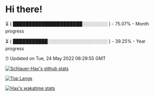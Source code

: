 # Hi there!

⏳ { ██████████████████████░░░░░░░░ } - 75.07% - Month progress

⏳ { ███████████░░░░░░░░░░░░░░░░░░░ } - 39.25% - Year progress

⏰ Updated on Tue, 24 May 2022 06:29:55 GMT


[![Schlauer-Hax's github stats](https://github-readme-stats.vercel.app/api?username=Schlauer-Hax&show_icons=true&theme=dark&count_private=true)](https://github.com/Schlauer-Hax)


[![Top Langs](https://github-readme-stats.vercel.app/api/top-langs/?username=Schlauer-Hax&layout=compact&theme=dark)](https://github.com/Schlauer-Hax?tab=repositories)


[![Hax's wakatime stats](https://github-readme-stats.vercel.app/api/wakatime?username=Hax&theme=dark)](https://wakatime.com/@Hax)

